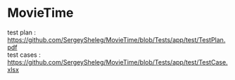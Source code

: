 # MovieTime
test plan : https://github.com/SergeySheleg/MovieTime/blob/Tests/app/test/TestPlan.pdf <br />
test cases : https://github.com/SergeySheleg/MovieTime/blob/Tests/app/test/TestCase.xlsx <br />

